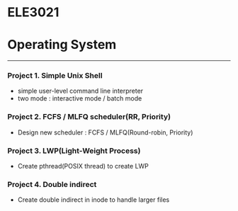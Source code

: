 # ELE3021
# Operating System
------------


### Project 1. Simple Unix Shell
 - simple user-level command line interpreter
 - two mode : interactive mode / batch mode

### Project 2. FCFS / MLFQ scheduler(RR, Priority)
 - Design new scheduler : FCFS / MLFQ(Round-robin, Priority)

### Project 3. LWP(Light-Weight Process)
 - Create pthread(POSIX thread) to create LWP

### Project 4. Double indirect
 - Create double indirect in inode to handle larger files
